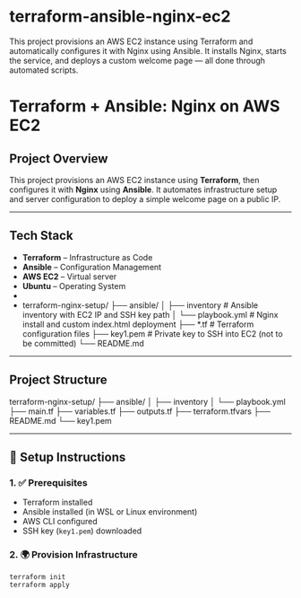 # terraform-ansible-nginx-ec2
This project provisions an AWS EC2 instance using Terraform and automatically configures it with Nginx using Ansible. It installs Nginx, starts the service, and deploys a custom welcome page — all done through automated scripts.
# Terraform + Ansible: Nginx on AWS EC2

##  Project Overview

This project provisions an AWS EC2 instance using **Terraform**, then configures it with **Nginx** using **Ansible**. It automates infrastructure setup and server configuration to deploy a simple welcome page on a public IP.

---

## Tech Stack

- **Terraform** – Infrastructure as Code
- **Ansible** – Configuration Management
- **AWS EC2** – Virtual server
- **Ubuntu** – Operating System
- 
- terraform-nginx-setup/
├── ansible/
│ ├── inventory # Ansible inventory with EC2 IP and SSH key path
│ └── playbook.yml # Nginx install and custom index.html deployment
├── *.tf # Terraform configuration files
├── key1.pem # Private key to SSH into EC2 (not to be committed)
└── README.md

---

## Project Structure

terraform-nginx-setup/
├── ansible/
│   ├── inventory
│   └── playbook.yml
├── main.tf
├── variables.tf
├── outputs.tf
├── terraform.tfvars
├── README.md
└── key1.pem


---

## 🔧 Setup Instructions

### 1. ✅ Prerequisites

- Terraform installed
- Ansible installed (in WSL or Linux environment)
- AWS CLI configured
- SSH key (`key1.pem`) downloaded

### 2. 🌍 Provision Infrastructure

```bash
terraform init
terraform apply



